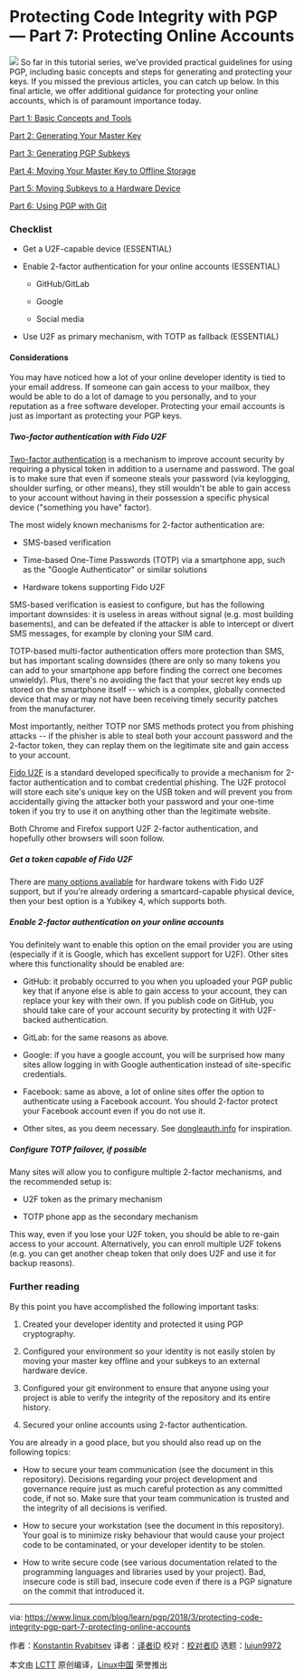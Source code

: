 Protecting Code Integrity with PGP — Part 7: Protecting Online Accounts
======

![](https://www.linux.com/sites/lcom/files/styles/rendered_file/public/online-pgp.jpg?itok=BWc_Bk6q)
So far in this tutorial series, we've provided practical guidelines for using PGP, including basic concepts and steps for generating and protecting your keys. If you missed the previous articles, you can catch up below. In this final article, we offer additional guidance for protecting your online accounts, which is of paramount importance today.

[Part 1: Basic Concepts and Tools][1]

[Part 2: Generating Your Master Key][2]

[Part 3: Generating PGP Subkeys][3]

[Part 4: Moving Your Master Key to Offline Storage][4]

[Part 5: Moving Subkeys to a Hardware Device][5]

[Part 6: Using PGP with Git][6]

### Checklist

  * Get a U2F-capable device (ESSENTIAL)

  * Enable 2-factor authentication for your online accounts (ESSENTIAL)

    * GitHub/GitLab

    * Google

    * Social media

  * Use U2F as primary mechanism, with TOTP as fallback (ESSENTIAL)




#### Considerations

You may have noticed how a lot of your online developer identity is tied to your email address. If someone can gain access to your mailbox, they would be able to do a lot of damage to you personally, and to your reputation as a free software developer. Protecting your email accounts is just as important as protecting your PGP keys.

##### Two-factor authentication with Fido U2F

[Two-factor authentication][7] is a mechanism to improve account security by requiring a physical token in addition to a username and password. The goal is to make sure that even if someone steals your password (via keylogging, shoulder surfing, or other means), they still wouldn't be able to gain access to your account without having in their possession a specific physical device ("something you have" factor).

The most widely known mechanisms for 2-factor authentication are:

  * SMS-based verification

  * Time-based One-Time Passwords (TOTP) via a smartphone app, such as the "Google Authenticator" or similar solutions

  * Hardware tokens supporting Fido U2F




SMS-based verification is easiest to configure, but has the following important downsides: it is useless in areas without signal (e.g. most building basements), and can be defeated if the attacker is able to intercept or divert SMS messages, for example by cloning your SIM card.

TOTP-based multi-factor authentication offers more protection than SMS, but has important scaling downsides (there are only so many tokens you can add to your smartphone app before finding the correct one becomes unwieldy). Plus, there's no avoiding the fact that your secret key ends up stored on the smartphone itself -- which is a complex, globally connected device that may or may not have been receiving timely security patches from the manufacturer.

Most importantly, neither TOTP nor SMS methods protect you from phishing attacks -- if the phisher is able to steal both your account password and the 2-factor token, they can replay them on the legitimate site and gain access to your account.

[Fido U2F][8] is a standard developed specifically to provide a mechanism for 2-factor authentication and to combat credential phishing. The U2F protocol will store each site's unique key on the USB token and will prevent you from accidentally giving the attacker both your password and your one-time token if you try to use it on anything other than the legitimate website.

Both Chrome and Firefox support U2F 2-factor authentication, and hopefully other browsers will soon follow.

##### Get a token capable of Fido U2F

There are [many options available][9] for hardware tokens with Fido U2F support, but if you're already ordering a smartcard-capable physical device, then your best option is a Yubikey 4, which supports both.

##### Enable 2-factor authentication on your online accounts

You definitely want to enable this option on the email provider you are using (especially if it is Google, which has excellent support for U2F). Other sites where this functionality should be enabled are:

  * GitHub: it probably occurred to you when you uploaded your PGP public key that if anyone else is able to gain access to your account, they can replace your key with their own. If you publish code on GitHub, you should take care of your account security by protecting it with U2F-backed authentication.

  * GitLab: for the same reasons as above.

  * Google: if you have a google account, you will be surprised how many sites allow logging in with Google authentication instead of site-specific credentials.

  * Facebook: same as above, a lot of online sites offer the option to authenticate using a Facebook account. You should 2-factor protect your Facebook account even if you do not use it.

  * Other sites, as you deem necessary. See [dongleauth.info][10] for inspiration.




##### Configure TOTP failover, if possible

Many sites will allow you to configure multiple 2-factor mechanisms, and the recommended setup is:

  * U2F token as the primary mechanism

  * TOTP phone app as the secondary mechanism




This way, even if you lose your U2F token, you should be able to re-gain access to your account. Alternatively, you can enroll multiple U2F tokens (e.g. you can get another cheap token that only does U2F and use it for backup reasons).

### Further reading

By this point you have accomplished the following important tasks:

  1. Created your developer identity and protected it using PGP cryptography.

  2. Configured your environment so your identity is not easily stolen by moving your master key offline and your subkeys to an external hardware device.

  3. Configured your git environment to ensure that anyone using your project is able to verify the integrity of the repository and its entire history.

  4. Secured your online accounts using 2-factor authentication.




You are already in a good place, but you should also read up on the following topics:

  * How to secure your team communication (see the document in this repository). Decisions regarding your project development and governance require just as much careful protection as any committed code, if not so. Make sure that your team communication is trusted and the integrity of all decisions is verified.

  * How to secure your workstation (see the document in this repository). Your goal is to minimize risky behaviour that would cause your project code to be contaminated, or your developer identity to be stolen.

  * How to write secure code (see various documentation related to the programming languages and libraries used by your project). Bad, insecure code is still bad, insecure code even if there is a PGP signature on the commit that introduced it.




--------------------------------------------------------------------------------

via: https://www.linux.com/blog/learn/pgp/2018/3/protecting-code-integrity-pgp-part-7-protecting-online-accounts

作者：[Konstantin Ryabitsev][a]
译者：[译者ID](https://github.com/译者ID)
校对：[校对者ID](https://github.com/校对者ID)
选题：[lujun9972](https://github.com/lujun9972)

本文由 [LCTT](https://github.com/LCTT/TranslateProject) 原创编译，[Linux中国](https://linux.cn/) 荣誉推出

[a]:https://www.linux.com/users/mricon
[1]:https://www.linux.com/blog/learn/2018/2/protecting-code-integrity-pgp-part-1-basic-pgp-concepts-and-tools
[2]:https://www.linux.com/blog/learn/pgp/2018/2/protecting-code-integrity-pgp-part-2-generating-and-protecting-your-master-pgp-key
[3]:https://www.linux.com/blog/learn/pgp/2018/2/protecting-code-integrity-pgp-part-3-generating-pgp-subkeys
[4]:https://www.linux.com/blog/learn/pgp/2018/3/protecting-code-integrity-pgp-part-4-moving-your-master-key-offline-storage
[5]:https://www.linux.com/blog/learn/pgp/2018/3/protecting-code-integrity-pgp-part-5-moving-subkeys-hardware-device
[6]:https://www.linux.com/blog/learn/pgp/2018/3/protecting-code-integrity-pgp-part-6-using-pgp-git
[7]:https://en.wikipedia.org/wiki/Multi-factor_authentication
[8]:https://en.wikipedia.org/wiki/Universal_2nd_Factor
[9]:http://www.dongleauth.info/dongles/
[10]:http://www.dongleauth.info/
